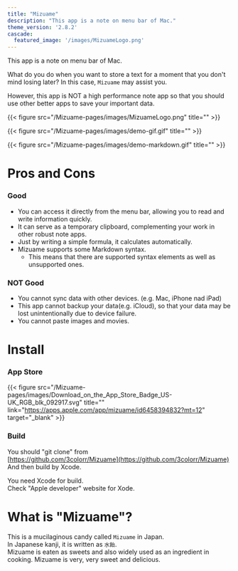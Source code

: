 ```yaml
---
title: "Mizuame"
description: "This app is a note on menu bar of Mac."
theme_version: '2.8.2'
cascade:
  featured_image: '/images/MizuameLogo.png'
---
```

This app is a note on menu bar of Mac.  

What do you do when you want to store a text for a moment that you don't mind losing later?
In this case, `Mizuame` may assist you.

However, this app is NOT a high performance note app so that you should use other better apps to save your important data.  

{{< figure src="/Mizuame-pages/images/MizuameLogo.png" title="" >}}

{{< figure src="/Mizuame-pages/images/demo-gif.gif" title="" >}}

{{< figure src="/Mizuame-pages/images/demo-markdown.gif" title="" >}}

# Pros and Cons
### Good
- You can access it directly from the menu bar, allowing you to read and write information quickly.
- It can serve as a temporary clipboard, complementing your work in other robust note apps.
- Just by writing a simple formula, it calculates automatically.
- Mizuame supports some Markdown syntax.
  - This means that there are supported syntax elements as well as unsupported ones.

### NOT Good
- You cannot sync data with other devices. (e.g. Mac, iPhone nad iPad)
- This app cannot backup your data(e.g. iCloud), so that your data may be lost unintentionally due to device failure.
- You cannot paste images and movies.

# Install
### App Store
{{< figure src="/Mizuame-pages/images/Download_on_the_App_Store_Badge_US-UK_RGB_blk_092917.svg" title="" link="https://apps.apple.com/app/mizuame/id6458394832?mt=12" target="_blank" >}}

### Build
You should "git clone" from  
[https://github.com/3colorr/Mizuame](https://github.com/3colorr/Mizuame)  
And then build by Xcode.

You need Xcode for build.  
Check "Apple developer" website for Xode.  

# What is "Mizuame"?
This is a mucilaginous candy called `Mizuame` in Japan.  
In Japanese kanji, it is written as `水飴`.  
Mizuame is eaten as sweets and also widely used as an ingredient in cooking. Mizuame is very, very sweet and delicious.


